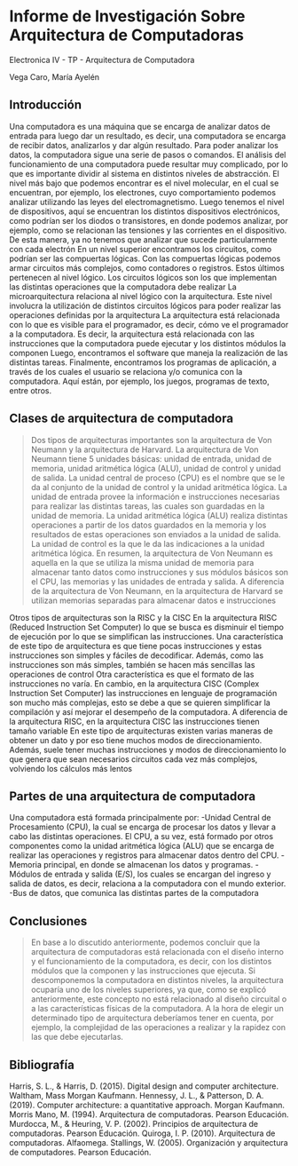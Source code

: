 # Informe de Investigación Sobre Arquitectura de Computadoras

Electronica IV - TP - Arquitectura de Computadora

Vega Caro, María Ayelén

## Introducción

Una computadora es una máquina que se encarga de analizar datos de entrada para luego dar un resultado, es decir, una computadora se encarga de recibir datos, analizarlos y dar algún resultado. Para poder analizar los datos, la computadora sigue una serie de pasos o comandos.
El análisis del funcionamiento de una computadora puede resultar muy complicado, por lo que es importante dividir al sistema en distintos niveles de abstracción. 
El nivel más bajo que podemos encontrar es el nivel molecular, en el cual se encuentran, por ejemplo, los electrones, cuyo comportamiento podemos analizar utilizando las leyes del electromagnetismo.
Luego tenemos el nivel de dispositivos, aquí se encuentran los distintos dispositivos electrónicos, como podrían ser los diodos o transistores, en donde podemos analizar, por ejemplo, como se relacionan las tensiones y las corrientes en el dispositivo. De esta manera, ya no tenemos que analizar que sucede particularmente con cada electrón
En un nivel superior encontramos los circuitos, como podrían ser las compuertas lógicas. Con las compuertas lógicas podemos armar circuitos más complejos, como contadores o registros. Estos últimos pertenecen al nivel lógico. Los circuitos lógicos son los que implementan las distintas operaciones que la computadora debe realizar 
La microarquitectura relaciona al nivel lógico con la arquitectura. Este nivel involucra la utilización de distintos circuitos lógicos para poder realizar las operaciones definidas por la arquitectura
La arquitectura está relacionada con lo que es visible para el programador, es decir, cómo ve el programador a la computadora. Es decir, la arquitectura está relacionada con las instrucciones que la computadora puede ejecutar y los distintos módulos la componen
Luego, encontramos el software que maneja la realización de las distintas tareas. Finalmente, encontramos los programas de aplicación, a través de los cuales el usuario se relaciona y/o comunica con la computadora. Aquí están, por ejemplo, los juegos, programas de texto, entre otros.

## Clases de arquitectura de computadora

>Dos tipos de arquitecturas importantes son la arquitectura de Von Neumann y la arquitectura de Harvard.
La arquitectura de Von Neumann tiene 5 unidades básicas: unidad de entrada, unidad de memoria, unidad aritmética lógica (ALU), unidad de control y unidad de salida. La unidad central de proceso (CPU) es el nombre que se le da al conjunto de la unidad de control y la unidad aritmética lógica. 
>La unidad de entrada provee la información e instrucciones necesarias para realizar las distintas tareas, las cuales son guardadas en la unidad de memoria. La unidad aritmética lógica (ALU) realiza distintas operaciones a partir de los datos guardados en la memoria y los resultados de estas operaciones son enviados a la unidad de salida. La unidad de control es la que le da las indicaciones a la unidad aritmética lógica.
>En resumen, la arquitectura de Von Neumann es aquella en la que se utiliza la misma unidad de memoria para almacenar tanto datos como instrucciones y sus módulos básicos son el CPU, las memorias y las unidades de entrada y salida.
>A diferencia de la arquitectura de Von Neumann, en la arquitectura de Harvard se utilizan memorias separadas para almacenar datos e instrucciones

Otros tipos de arquitecturas son la RISC y la CISC
En la arquitectura RISC (Reduced Instruction Set Computer) lo que se busca es disminuir el tiempo de ejecución por lo que se simplifican las instrucciones. 
Una característica de este tipo de arquitectura es que tiene pocas instrucciones y estas instrucciones son simples y fáciles de decodificar. Además, como las instrucciones son más simples, también se hacen más sencillas las operaciones de control
Otra característica es que el formato de las instrucciones no varía. 
En cambio, en la arquitectura CISC (Complex Instruction Set Computer) las instrucciones en lenguaje de programación son mucho más complejas, esto se debe a que se quieren simplificar la compilación y así mejorar el desempeño de la computadora. 
A diferencia de la arquitectura RISC, en la arquitectura CISC las instrucciones tienen tamaño variable
En este tipo de arquitecturas existen varias maneras de obtener un dato y por eso tiene muchos modos de direccionamiento. Además, suele tener muchas instrucciones y modos de direccionamiento lo que genera que sean necesarios circuitos cada vez más complejos, volviendo los cálculos más lentos

## Partes de una arquitectura de computadora

Una computadora está formada principalmente por:
-Unidad Central de Procesamiento (CPU), la cual se encarga de procesar los datos y llevar a cabo las distintas operaciones. El CPU, a su vez, está formado por otros componentes como la unidad aritmética lógica (ALU) que se encarga de realizar las operaciones y registros para almacenar datos dentro del CPU.
-Memoria principal, en donde se almacenan los datos y programas.
-Módulos de entrada y salida (E/S), los cuales se encargan del ingreso y salida de datos, es decir, relaciona a la computadora con el mundo exterior.
-Bus de datos, que comunica las distintas partes de la computadora

## Conclusiones

> En base a lo discutido anteriormente, podemos concluir que la arquitectura de computadoras está relacionada con el diseño interno y el funcionamiento de la computadora, es decir, con los distintos módulos que la componen y las instrucciones que ejecuta. Si descomponemos la computadora en distintos niveles, la arquitectura ocuparía uno de los niveles superiores, ya que, como se explicó anteriormente, este concepto no está relacionado al diseño circuital o a las características físicas de la computadora.
A la hora de elegir un determinado tipo de arquitectura deberíamos tener en cuenta, por ejemplo, la complejidad de las operaciones a realizar y la rapidez con las que debe ejecutarlas. 



## Bibliografía

Harris, S. L., & Harris, D. (2015). Digital design and computer architecture. Waltham, Mass Morgan Kaufmann.
Hennessy, J. L., & Patterson, D. A. (2019). Computer architecture: a quantitative approach. Morgan Kaufmann.
Morris Mano, M. (1994). Arquitectura de computadoras. Pearson Educación.
Murdocca, M., & Heuring, V. P. (2002). Principios de arquitectura de computadoras. Pearson Educación.
Quiroga, I. P. (2010). Arquitectura de computadoras. Alfaomega.
Stallings, W. (2005). Organización y arquitectura de computadores. Pearson Educación.

